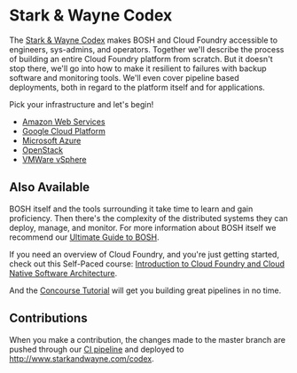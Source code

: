 # Stark & Wayne Codex

The [Stark & Wayne Codex](http://www.starkandwayne.com/codex) makes BOSH and Cloud Foundry accessible to engineers, sys-admins, and operators.  Together we'll describe the process of building an entire Cloud Foundry platform from scratch.  But it doesn't stop there, we'll go into how to make it resilient to failures with backup software and monitoring tools.  We'll even cover pipeline based deployments, both in regard to the platform itself and for applications.

Pick your infrastructure and let's begin!

  * [Amazon Web Services](aws/intro/)
  * [Google Cloud Platform](aws/intro/)
  * [Microsoft Azure](aws/intro/)
  * [OpenStack](aws/intro/)
  * [VMWare vSphere](aws/intro/)

## Also Available

BOSH itself and the tools surrounding it take time to learn and gain proficiency.  Then there's the complexity of the distributed systems they can deploy, manage, and monitor.  For more information about BOSH itself we recommend our [Ultimate Guide to BOSH](https://ultimateguidetobosh.com).

If you need an overview of Cloud Foundry, and you're just getting started, check out this Self-Paced course: [Introduction to Cloud Foundry and Cloud Native Software Architecture](https://www.edx.org/course/introduction-cloud-foundry-cloud-native-linuxfoundationx-lfs132x).

And the [Concourse Tutorial](https://concoursetutorial.com) will get you building great pipelines in no time.

## Contributions

When you make a contribution, the changes made to the master branch are pushed through our [CI pipeline](https://ci-ohio.starkandwayne.com/teams/starkandwayne/pipelines/codex) and deployed to http://www.starkandwayne.com/codex.
